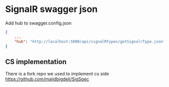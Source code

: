 # SignalR swagger json

Add hub to swagger.config.json

```json
{
    ...
    "hub": "http://localhost:5000/api/signalRTypes/getSignalrType.json",
}
```

## CS implementation

There is a fork repo we used to implement cs side
https://github.com/majidbigdeli/SigSpec
